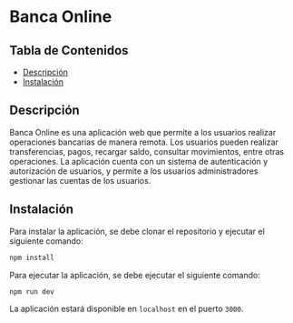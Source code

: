 # Banca Online

## Tabla de Contenidos

- [Descripción](#Descripción)
- [Instalación](#Instalación)


## Descripción

Banca Online es una aplicación web que permite a los usuarios realizar operaciones bancarias de manera remota.
Los usuarios pueden realizar transferencias, pagos, recargar saldo, consultar movimientos, entre otras operaciones.
La aplicación cuenta con un sistema de autenticación y autorización de usuarios, y permite a los usuarios
administradores gestionar las cuentas de los usuarios.

## Instalación

Para instalar la aplicación, se debe clonar el repositorio y ejecutar el siguiente comando:

```bash
npm install
```

Para ejecutar la aplicación, se debe ejecutar el siguiente comando:

```bash
npm run dev
```

La aplicación estará disponible en `localhost` en el puerto `3000`.

